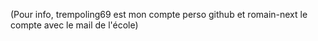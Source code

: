 (Pour info, trempoling69 est mon compte perso github et romain-next le compte avec le mail de l'école)
